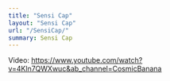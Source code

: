 ```yaml
---
title: "Sensi Cap"
layout: "Sensi Cap"
url: "/SensiCap/"
summary: Sensi Cap
---
```


Video: https://www.youtube.com/watch?v=4Kln7QWXwuc&ab_channel=CosmicBanana